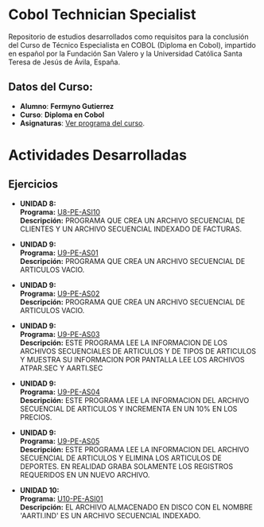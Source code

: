 # Cobol Technician Specialist

Repositorio de estudios desarrollados como requisitos para la conclusión del Curso de Técnico Especialista en COBOL (Diploma en Cobol), impartido en español por la Fundación San Valero y la Universidad Católica Santa Teresa de Jesús de Ávila, España.
<br />

## Datos del Curso:

* **Alumno**: **Fermyno Gutierrez**
* **Curso**: **Diploma en Cobol**
* **Asignaturas**: [Ver programa del curso](docs/presentacion-del-curso.pdf).

# Actividades Desarrolladas

## Ejercicios

* **UNIDAD 8:**  
  **Programa:** [U8-PE-ASI10](src/U8-PE-ASI10.cbl)  
  **Descripción:** PROGRAMA QUE CREA UN ARCHIVO SECUENCIAL DE CLIENTES Y UN ARCHIVO SECUENCIAL INDEXADO DE FACTURAS.  

* **UNIDAD 9:**  
  **Programa:** [U9-PE-AS01](src/U9-PE-AS01.cbl)  
  **Descripción:** PROGRAMA QUE CREA UN ARCHIVO SECUENCIAL DE ARTICULOS VACIO.  

* **UNIDAD 9:**  
  **Programa:** [U9-PE-AS02](src/U9-PE-AS02.cbl)  
  **Descripción:** PROGRAMA QUE CREA UN ARCHIVO SECUENCIAL DE ARTICULOS VACIO.  

* **UNIDAD 9:**  
  **Programa:** [U9-PE-AS03](src/U9-PE-AS03.cbl)  
  **Descripción:** ESTE PROGRAMA LEE LA INFORMACION DE LOS ARCHIVOS SECUENCIALES DE ARTICULOS Y DE TIPOS DE ARTICULOS Y MUESTRA SU INFORMACION POR PANTALLA LEE LOS ARCHIVOS ATPAR.SEC Y AARTI.SEC

* **UNIDAD 9:**  
  **Programa:** [U9-PE-AS04](src/U9-PE-AS04.cbl)  
  **Descripción:** ESTE PROGRAMA LEE LA INFORMACION DEL ARCHIVO SECUENCIAL DE ARTICULOS Y INCREMENTA EN UN 10% EN LOS PRECIOS.  

* **UNIDAD 9:**  
  **Programa:** [U9-PE-AS05](src/U9-PE-AS05.cbl)  
  **Descripción:** ESTE PROGRAMA LEE LA INFORMACION DEL ARCHIVO SECUENCIAL DE ARTICULOS Y ELIMINA LOS ARTICULOS DE DEPORTES. EN REALIDAD GRABA SOLAMENTE LOS REGISTROS REQUERIDOS EN UN NUEVO ARCHIVO.  

* **UNIDAD 10:**  
  **Programa:** [U10-PE-ASI01](src/U10-PE-ASI01.cbl)  
  **Descripción:** EL ARCHIVO ALMACENADO EN DISCO CON EL NOMBRE 'AARTI.IND' ES UN ARCHIVO SECUENCIAL INDEXADO. 
